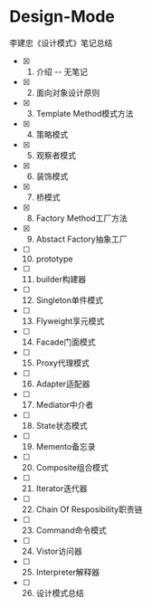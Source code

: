 # Design-Mode

李建忠《设计模式》笔记总结

- [x] 1. 介绍 -- 无笔记
- [x] 2. 面向对象设计原则
- [x] 3. Template Method模式方法
- [x] 4. 策略模式
- [x] 5. 观察者模式
- [x] 6. 装饰模式
- [x] 7. 桥模式
- [x] 8. Factory Method工厂方法
- [x] 9. Abstact Factory抽象工厂
- [ ] 10. prototype
- [ ] 11. builder构建器
- [ ] 12. Singleton单件模式
- [ ] 13. Flyweight享元模式
- [ ] 14. Facade门面模式
- [ ] 15. Proxy代理模式
- [ ] 16. Adapter适配器
- [ ] 17. Mediator中介者
- [ ] 18. State状态模式
- [ ] 19. Memento备忘录
- [ ] 20. Composite组合模式
- [ ] 21. Iterator迭代器
- [ ] 22. Chain Of Resposibility职责链
- [ ] 23. Command命令模式
- [ ] 24. Vistor访问器
- [ ] 25. Interpreter解释器
- [ ] 26. 设计模式总结
